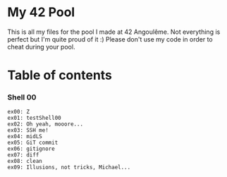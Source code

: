 # My 42 Pool

This is all my files for the pool I made at 42 Angoulême. Not everything is perfect but I'm quite proud of it :)
Please don't use my code in order to cheat during your pool.


# Table of contents

### Shell 00
	ex00: Z
	ex01: testShell00
	ex02: Oh yeah, mooore...
	ex03: SSH me!
	ex04: midLS
	ex05: GiT commit
	ex06: gitignore
	ex07: diff
	ex08: clean
	ex09: Illusions, not tricks, Michael...
	

